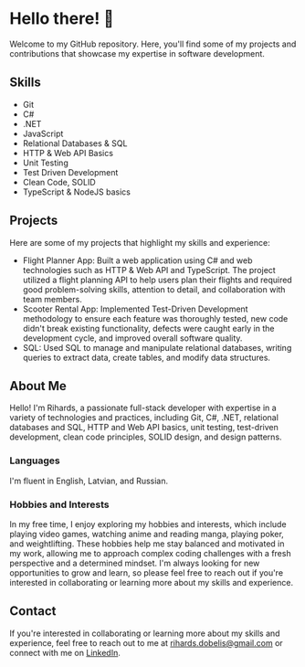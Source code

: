 # Hello there! 👋

Welcome to my GitHub repository. Here, you'll find some of my projects and contributions that showcase my expertise in software development.

## Skills

- Git
- C#
- .NET
- JavaScript
- Relational Databases & SQL
- HTTP & Web API Basics
- Unit Testing
- Test Driven Development
- Clean Code, SOLID
- TypeScript & NodeJS basics

## Projects

Here are some of my projects that highlight my skills and experience:

- Flight Planner App: Built a web application using C# and web technologies such as HTTP & Web API and TypeScript. The project utilized a flight planning API to help users plan their flights and required good problem-solving skills, attention to detail, and collaboration with team members.
- Scooter Rental App: Implemented Test-Driven Development methodology to ensure each feature was thoroughly tested, new code didn't break existing functionality, defects were caught early in the development cycle, and improved overall software quality.
- SQL: Used SQL to manage and manipulate relational databases, writing queries to extract data, create tables, and modify data structures.

## About Me

Hello! I'm Rihards, a passionate full-stack developer with expertise in a variety of technologies and practices, including Git, C#, .NET, relational databases and SQL, HTTP and Web API basics, unit testing, test-driven development, clean code principles, SOLID design, and design patterns. 

### Languages

I'm fluent in English, Latvian, and Russian. 

### Hobbies and Interests

In my free time, I enjoy exploring my hobbies and interests, which include playing video games, watching anime and reading manga, playing poker, and weightlifting. These hobbies help me stay balanced and motivated in my work, allowing me to approach complex coding challenges with a fresh perspective and a determined mindset. I'm always looking for new opportunities to grow and learn, so please feel free to reach out if you're interested in collaborating or learning more about my skills and experience.

## Contact

If you're interested in collaborating or learning more about my skills and experience, feel free to reach out to me at rihards.dobelis@gmail.com or connect with me on [LinkedIn](https://www.linkedin.com/in/rdobelis/).
